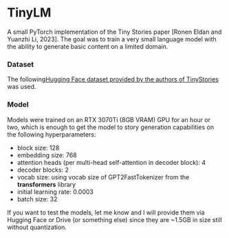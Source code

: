 # TinyLM
A small PyTorch implementation of the Tiny Stories paper [Ronen Eldan and Yuanzhi Li, 2023].
The goal was to train a very small language model with the ability to generate basic content
on a limited domain. 

### Dataset
The following[Hugging Face dataset provided by the authors of TinyStories](https://huggingface.co/datasets/roneneldan/TinyStories) was used.

### Model
Models were trained on an RTX 3070Ti (8GB VRAM) GPU for an hour or two, which is enough to get the model to story generation capabilities on
the following hyperparameters:
* block size: 128
* embedding size: 768
* attention heads (per multi-head self-attention in decoder block): 4
* decoder blocks: 2
* vocab size: using vocab size of GPT2FastTokenizer from the **transformers** library
* initial learning rate: 0.0003
* batch size: 32

If you want to test the models, let me know and I will provide them via Hugging Face or Drive (or something else) since they are ~1.5GB in size still
without quantization.
